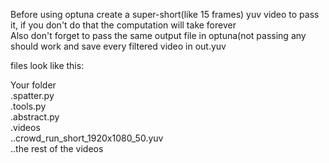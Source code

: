 Before using optuna create a super-short(like 15 frames) yuv video to pass it, if you don't do that the computation will take forever  
Also don't forget to pass the same output file in optuna(not passing any should work and save every filtered video in out.yuv  
  
  
files look like this:  
  
Your folder  
.spatter.py  
.tools.py  
.abstract.py  
.videos  
..crowd_run_short_1920x1080_50.yuv  
..the rest of the videos
